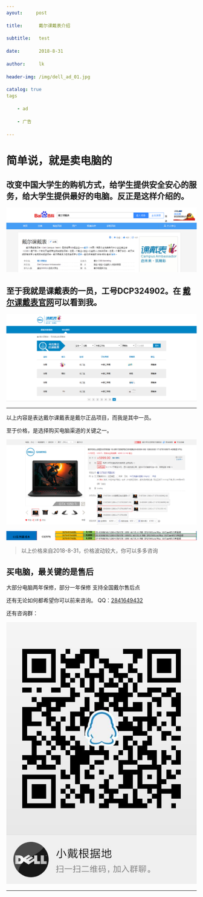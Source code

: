 ```yaml
---
ayout:     post

title:      戴尔课戴表介绍

subtitle:   test

date:       2018-8-31

author:     lk

header-img: /img/dell_ad_01.jpg

catalog: true
tags

    - ad

    - 广告
    
---
```

    
# 简单说，就是卖电脑的


## 改变中国大学生的购机方式，给学生提供安全安心的服务，给大学生提供最好的电脑。反正是这样介绍的。
![百度百科截图](https://github.com/kbing/kbing.github.io/blob/master/img/dell_ad_02.PNG)

 ## 至于我就是课戴表的一员，工号DCP324902。在 [戴尔课戴表官网](http://kedaibiao.dell-brand.com/)可以看到我。
 ![我在课戴表的截图](https://github.com/kbing/kbing.github.io/blob/master/img/dell_ad_07.PNG)
 
 ---
 以上内容是表达戴尔课戴表是戴尔正品项目，而我是其中一员。
 
 至于价格，是选择购买电脑渠道的关键之一。
 
 ![这是京东截图](https://github.com/kbing/kbing.github.io/blob/master/img/dell_ad_03.PNG)
 
 ![这是我的渠道进价](https://github.com/kbing/kbing.github.io/blob/master/img/dell_ad_05.PNG)
 
 >以上价格来自2018-8-31，价格波动较大，你可以多多咨询
 
 ## 买电脑，最关键的是售后
 
 大部分电脑两年保修，部分一年保修
 支持全国戴尔售后点
 
 还有无论如何都希望你可以前来咨询。
 QQ：[2841649432](https://user.qzone.qq.com/2841649432)

还有咨询群：

![小戴根据地](https://github.com/kbing/kbing.github.io/blob/master/img/dell_ad_06.jpg)

***
